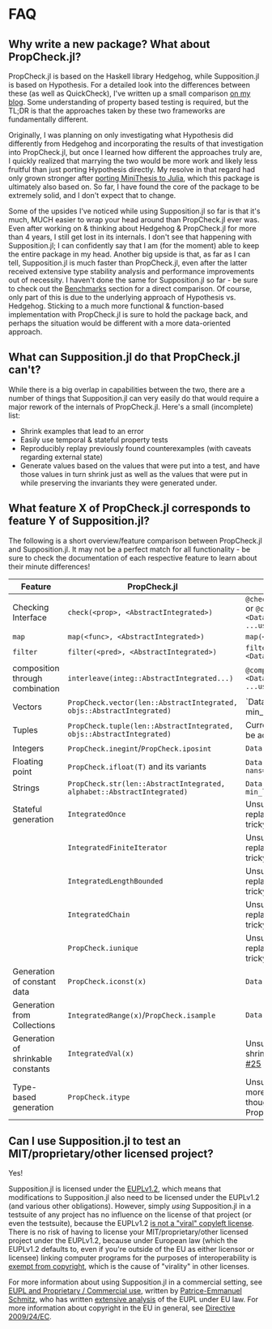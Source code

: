 # FAQ

## Why write a new package? What about PropCheck.jl?

PropCheck.jl is based on the Haskell library Hedgehog, while Supposition.jl is based on Hypothesis.
For a detailed look into the differences between these (as well as QuickCheck), I've written up
a small comparison [on my blog](https://seelengrab.github.io/articles/The%20properties%20of%20QuickCheck,%20Hedgehog%20and%20Hypothesis/).
Some understanding of property based testing is required, but the TL;DR is that the approaches
taken by these two frameworks are fundamentally different.

Originally, I was planning on only investigating what Hypothesis did differently from Hedgehog and
incorporating the results of that investigation into PropCheck.jl, but once I learned how different
the approaches truly are, I quickly realized that marrying the two would be more work and likely less
fruitful than just porting Hypothesis directly. My resolve in that regard had only grown stronger
after [porting MiniThesis to Julia](https://github.com/DRMacIver/minithesis), which this package is ultimately also based on. So far, I have
found the core of the package to be extremely solid, and I don't expect that to change.

Some of the upsides I've noticed while using Supposition.jl so far is that it's much, MUCH easier to
wrap your head around than PropCheck.jl ever was. Even after working on & thinking about Hedgehog & PropCheck.jl
for more than 4 years, I still get lost in its internals. I don't see that happening with Supposition.jl;
I can confidently say that I am (for the moment) able to keep the entire package in my head.
Another big upside is that, as far as I can tell, Supposition.jl is much faster than PropCheck.jl, even
after the latter received extensive type stability analysis and performance improvements out of necessity.
I haven't done the same for Supposition.jl so far - be sure to check out the [Benchmarks](@ref) section for a direct
comparison. Of course, only part of this is due to the underlying approach of Hypothesis vs. Hedgehog.
Sticking to a much more functional & function-based implementation with PropCheck.jl is sure to hold
the package back, and perhaps the situation would be different with a more data-oriented approach.

## What can Supposition.jl do that PropCheck.jl can't?

While there is a big overlap in capabilities between the two, there are a number of things that
Supposition.jl can very easily do that would require a major rework of the internals of PropCheck.jl.
Here's a small (incomplete) list:

 * Shrink examples that lead to an error
 * Easily use temporal & stateful property tests
 * Reproducibly replay previously found counterexamples (with caveats regarding external state)
 * Generate values based on the values that were put into a test, and have those values in turn
   shrink just as well as the values that were put in while preserving the invariants they were
   generated under.

## What feature X of PropCheck.jl corresponds to feature Y of Supposition.jl?

The following is a short overview/feature comparison between PropCheck.jl and Supposition.jl. It may not be a perfect match for all functionality -
be sure to check the documentation of each respective feature to learn about their minute differences!

| Feature                            | PropCheck.jl                                                        | Supposition.jl                                                                                                                   |
|------------------------------------|---------------------------------------------------------------------|----------------------------------------------------------------------------------------------------------------------------------|
| Checking Interface                 | `check(<prop>, <AbstractIntegrated>)`                                 | `@check prop(<Data.Possibility>)`  or  `@check function prop(arg=<Data.Possibility>, ...)    # ...use args... end`             |
| `map`                              | `map(<func>, <AbstractIntegrated>)`                                   | `map(<func>, <Data.Possibility>)`                                                                                              |
| `filter`                           | `filter(<pred>, <AbstractIntegrated>)`                                | `filter(<pred>, <Data.Possibility>)`                                                                                           |
| composition through combination    | `interleave(integ::AbstractIntegrated...)`                            | `@composed function comp(a=<Data.Possibility>, ...)    # ...use args... end`                                                   |
| Vectors                            | `PropCheck.vector(len::AbstractIntegrated, objs::AbstractIntegrated)` | `Data.Vectors(objs::Data.Possibility; min_size=0, max_size=...)                                                                |
| Tuples                             | `PropCheck.tuple(len::AbstractIntegrated, objs::AbstractIntegrated)`  | Currently unsupported, but could be added in a PR                                                                              |
| Integers                           | `PropCheck.inegint`/`PropCheck.iposint`                               | `Data.Integers(min, max)`                                                                                                      |
| Floating point                     | `PropCheck.ifloat(T)` and its variants                                | `Data.Floats{T}(; infs=<Bool>, nans=<Bool>)`                                                     |
| Strings                            | `PropCheck.str(len::AbstractIntegrated, alphabet::AbstractIntegrated)` | `Data.Text(::Possibility{Char}; min_len=0, max_len=...)`                                                                      |
| Stateful generation                | `IntegratedOnce`                                                      | Unsupported due to deterministic replaying of finite generators being tricky                                                   |
|                                    | `IntegratedFiniteIterator`                                            | Unsupported due to deterministic replaying of finite generators being tricky                                                   |
|                                    | `IntegratedLengthBounded`                                             | Unsupported due to deterministic replaying of finite generators being tricky                                                   |
|                                    | `IntegratedChain`                                                     | Unsupported due to deterministic replaying of finite generators being tricky                                                   |
|                                    | `PropCheck.iunique`                                                   | Unsupported due to deterministic replaying of finite generators being tricky                                                   |
| Generation of constant data        | `PropCheck.iconst(x)`                                                 | `Data.Just(x)`                                                                                                                 |
| Generation from Collections        | `IntegratedRange(x)`/`PropCheck.isample`                              | `Data.SampledFrom(x)`                                                                                                          |
| Generation of shrinkable constants | `IntegratedVal(x)`                                                    | Unsupported until custom shrinking functions are added, see [#25](https://github.com/Seelengrab/Supposition.jl/discussions/25) |
| Type-based generation              | `PropCheck.itype`                                                     | Unsupported for now, see [#21](https://github.com/Seelengrab/Supposition.jl/discussions/21) for more information (it's coming though! And smarter than PropCheck.jl too ;) ). |

## Can I use Supposition.jl to test an MIT/proprietary/other licensed project?

Yes!

Supposition.jl is licensed under the [EUPLv1.2](https://joinup.ec.europa.eu/collection/eupl), which means that modifications
to Supposition.jl also need to be licensed under the EUPLv1.2 (and various other obligations).
However, simply _using_ Supposition.jl in a testsuite of any project has no
influence on the license of that project (or even the testsuite), because the EUPLv1.2 [is not a "viral"
copyleft license](https://joinup.ec.europa.eu/collection/eupl/news/eupl-and-proprietary-commer). There is no risk of having to license your MIT/proprietary/other
licensed project under the EUPLv1.2, because under European law (which the EUPLv1.2 defaults
to, even if you're outside of the EU as either licensor or licensee) linking computer
programs for the purposes of interoperability is [exempt from copyright](https://joinup.ec.europa.eu/collection/eupl/news/why-viral-licensing-ghost),
which is the cause of "virality" in other licenses.

For more information about using Supposition.jl in a commercial setting, see [EUPL and Proprietary / Commercial use](https://joinup.ec.europa.eu/collection/eupl/news/eupl-and-proprietary-commer), written by [Patrice-Emmanuel Schmitz](https://joinup.ec.europa.eu/user/9079),
who has written [extensive analysis](https://www.jolts.world/index.php/jolts/article/view/91/164) of the EUPL under EU law.
For more information about copyright in the EU in general, see [Directive 2009/24/EC](https://eur-lex.europa.eu/legal-content/en/TXT/?uri=CELEX:32009L0024).
